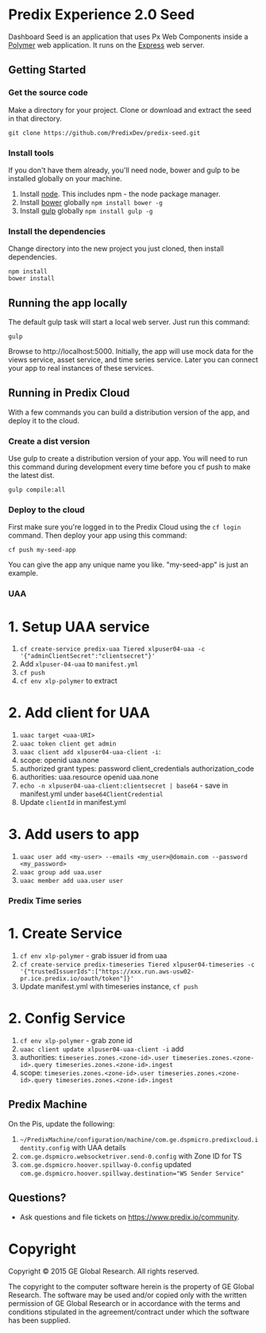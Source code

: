 # Predix Experience 2.0 Seed
Dashboard Seed is an application that uses Px Web Components inside a [Polymer](https://www.polymer-project.org) web application.
It runs on the [Express](http://expressjs.com/) web server.

## Getting Started

### Get the source code
Make a directory for your project.  Clone or download and extract the seed in that directory.
```
git clone https://github.com/PredixDev/predix-seed.git
```

### Install tools
If you don't have them already, you'll need node, bower and gulp to be installed globally on your machine.
1. Install [node](https://nodejs.org/en/download/).  This includes npm - the node package manager.
2. Install [bower](https://bower.io/) globally `npm install bower -g`
3. Install [gulp](http://gulpjs.com/) globally `npm install gulp -g`

### Install the dependencies
Change directory into the new project you just cloned, then install dependencies.
```
npm install
bower install
```

## Running the app locally
The default gulp task will start a local web server.  Just run this command:
```
gulp
```
Browse to http://localhost:5000.
Initially, the app will use mock data for the views service, asset service, and time series service.
Later you can connect your app to real instances of these services.

## Running in Predix Cloud
With a few commands you can build a distribution version of the app, and deploy it to the cloud.

### Create a dist version
Use gulp to create a distribution version of your app.
You will need to run this command during development every time before you cf push to make the latest dist.
```
gulp compile:all
```

### Deploy to the cloud
First make sure you're logged in to the Predix Cloud using the `cf login` command.
Then deploy your app using this command:
```
cf push my-seed-app
```
You can give the app any unique name you like.  "my-seed-app" is just an example.


### UAA

# 1. Setup UAA service
1. `cf create-service predix-uaa Tiered xlpuser04-uaa -c '{"adminClientSecret":"clientsecret"}'`
2. Add `xlpuser-04-uaa` to `manifest.yml`
3. `cf push`
4. `cf env xlp-polymer` to extract <uaa-URI>

# 2. Add client for UAA
1. `uaac target <uaa-URI>`
2. `uaac token client get admin`
3. `uaac client add xlpuser04-uaa-client -i`:
  1. scope: openid uaa.none
  2. authorized grant types: password client_credentials authorization_code
  3. authorities: uaa.resource openid uaa.none
4. `echo -n xlpuser04-uaa-client:clientsecret | base64` - save in manifest.yml under `base64ClientCredential`
5. Update `clientId` in manifest.yml

# 3. Add users to app
1. `uaac user add <my-user> --emails <my_user>@domain.com --password <my_password>`
2. `uaac group add uaa.user`
3. `uaac member add uaa.user user`

### Predix Time series

# 1. Create Service

1. `cf env xlp-polymer` - grab issuer id from uaa
2. `cf create-service predix-timeseries Tiered xlpuser04-timeseries -c '{"trustedIssuerIds":["https://xxx.run.aws-usw02-pr.ice.predix.io/oauth/token"]}'`
3. Update manifest.yml with timeseries instance, `cf push`

# 2. Config Service

1. `cf env xlp-polymer` - grab zone id
2. `uaac client update xlpuser04-uaa-client -i` add
  1. authorities:
`timeseries.zones.<zone-id>.user timeseries.zones.<zone-id>.query timeseries.zones.<zone-id>.ingest`
  2. scope:
`timeseries.zones.<zone-id>.user timeseries.zones.<zone-id>.query timeseries.zones.<zone-id>.ingest`

## Predix Machine

On the Pis, update the following:

1. `~/PredixMachine/configuration/machine/com.ge.dspmicro.predixcloud.identity.config` with UAA details
2. `com.ge.dspmicro.websocketriver.send-0.config` with Zone ID for TS
3. `com.ge.dspmicro.hoover.spillway-0.config` updated `com.ge.dspmicro.hoover.spillway.destination="WS Sender Service"`

## Questions?
- Ask questions and file tickets on <a href="https://www.predix.io/community" target="_blank">https://www.predix.io/community</a>.

# Copyright
Copyright &copy; 2015 GE Global Research. All rights reserved.

The copyright to the computer software herein is the property of
GE Global Research. The software may be used and/or copied only
with the written permission of GE Global Research or in accordance
with the terms and conditions stipulated in the agreement/contract
under which the software has been supplied.
